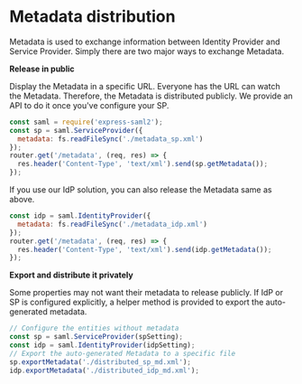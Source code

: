 # Metadata distribution

Metadata is used to exchange information between Identity Provider and Service Provider. Simply there are two major ways to exchange Metadata.

**Release in public**

Display the Metadata in a specific URL. Everyone has the URL can watch the Metadata. Therefore, the Metadata is distributed publicly. We provide an API to do it once you've configure your SP.

```javascript
const saml = require('express-saml2');
const sp = saml.ServiceProvider({
  metadata: fs.readFileSync('./metadata_sp.xml')
});
router.get('/metadata', (req, res) => {
  res.header('Content-Type', 'text/xml').send(sp.getMetadata());
});
```

If you use our IdP solution, you can also release the Metadata same as above.

```javascript
const idp = saml.IdentityProvider({
  metadata: fs.readFileSync('./metadata_idp.xml')
});
router.get('/metadata', (req, res) => {
  res.header('Content-Type', 'text/xml').send(idp.getMetadata());
});
```

**Export and distribute it privately**

Some properties may not want their metadata to release publicly. If IdP or SP is configured explicitly, a helper method is provided to export the auto-generated metadata.

```javascript
// Configure the entities without metadata
const sp = saml.ServiceProvider(spSetting);
const idp = saml.IdentityProvider(idpSetting);
// Export the auto-generated Metadata to a specific file
sp.exportMetadata('./distributed_sp_md.xml');
idp.exportMetadata('./distributed_idp_md.xml');
```


